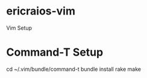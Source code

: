 ericraios-vim
=============

Vim Setup 


Command-T Setup
===============
cd ~/.vim/bundle/command-t
  bundle install
  rake make